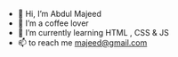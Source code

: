 - 👋 Hi, I’m Abdul Majeed
- 👀 I’m a coffee lover
- 🌱 I’m currently learning HTML , CSS & JS
- 📫 to reach me majeed@gmail.com

<!---
majeedmlp/majeedmlp is a ✨ special ✨ repository because its `README.md` (this file) appears on your GitHub profile.
You can click the Preview link to take a look at your changes.
--->
